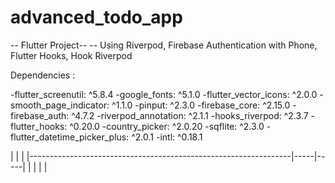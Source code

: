 # advanced_todo_app

-- Flutter Project--
-- Using Riverpod, Firebase Authentication with Phone, Flutter Hooks, Hook Riverpod

Dependencies : 

-flutter_screenutil: ^5.8.4
-google_fonts: ^5.1.0
-flutter_vector_icons: ^2.0.0
-smooth_page_indicator: ^1.1.0
-pinput: ^2.3.0
-firebase_core: ^2.15.0
-firebase_auth: ^4.7.2
-riverpod_annotation: ^2.1.1
-hooks_riverpod: ^2.3.7
-flutter_hooks: ^0.20.0
-country_picker: ^2.0.20
-sqflite: ^2.3.0
-flutter_datetime_picker_plus: ^2.0.1
-intl: ^0.18.1

 |     |     |
|-----------------------------------------------------------------|-----|-----|
|                                                                 |     |     |
